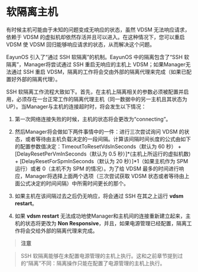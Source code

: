 # 软隔离主机

有时候主机可能由于未知的问题变成无响应的状态，虽然 VDSM 无法响应请求，依赖于 VDSM 的虚拟机却依然存活并且可以进入。在这种情况下，您可以重启 VDSM 使 VDSM 回归能够响应请求的状态，从而解决这个问题。

EayunOS 引入了“通过 SSH 软隔离”的机制。EayunOS 中的隔离包含了“SSH 软隔离”，Manager将尝试通过 SSH 重启无响应的主机上 VDSM；如果Manager无法通过 SSH 重启 VDSM，隔离的工作将会交由外部的隔离代理来完成（如果已配置好外部的隔离代理）。

SSH 软隔离工作流程大致如下。首先，在主机上隔离相关的参数必须被配置并启用，必须存在一台正常工作的隔离代理主机（同一数据中的另一主机且其状态为UP）。当Manager与主机的连接超时时，将会发生以下情况：

1. 第一次网络连接失败的时候，主机的状态将会更改为“connecting”。

1. 然后Manager将会做如下两件事情中的一件：进行三次尝试询问 VDSM 的状态，或者等待由主机负载决定的一段间隔。计算该间隔时间长度的公式由如下的配置参数值决定：TimeoutToResetVdsInSeconds（默认为 60 秒） + [DelayResetPerVmInSeconds（默认为 0.5 秒）]\*(主机上所运行的虚拟机数) + [DelayResetForSpmInSeconds（默认为 20 秒）]\*1（如果主机作为 SPM 运行）或者 0（主机不为 SPM 的情况）。为了给 VDSM 最多的时间进行响应，Manager将选择上面两个选项（三次尝试获取 VDSM 状态或者等待由上面公式决定的时间间隔）中所需时间更长的那个。

1. 如果主机在该间隔过去之后仍无响应，将会通过 SSH 在其之上运行 **vdsm restart**。

1. 如果 **vdsm restart** 无法成功地使Manager和主机间的连接重新建立起来，主机的状态将更改为 **Non Responsive**，并且，如果电源管理已经配置，隔离工作将会交给外部的隔离代理来完成。

> **注意**

> SSH 软隔离能够在未配置电源管理的主机上执行。这和之前章节提到过的“隔离”不同：隔离操作只能在配置了电源管理的主机上执行。
